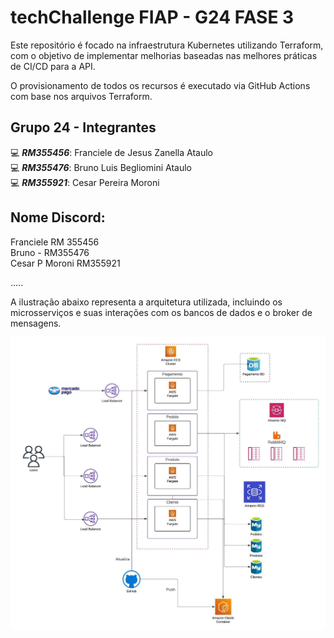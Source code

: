 # techChallenge FIAP - G24 FASE 3

Este repositório é focado na infraestrutura Kubernetes utilizando Terraform, com o objetivo de implementar melhorias baseadas nas melhores práticas de CI/CD para a API.

O provisionamento de todos os recursos é executado via GitHub Actions com base nos arquivos Terraform.

## Grupo 24 - Integrantes
💻 *<b>RM355456</b>*: Franciele de Jesus Zanella Ataulo </br>
💻 *<b>RM355476</b>*: Bruno Luis Begliomini Ataulo </br>
💻 *<b>RM355921</b>*: Cesar Pereira Moroni </br>


## Nome Discord:
Franciele RM 355456</br>
Bruno - RM355476</br>
Cesar P Moroni RM355921</br>

.....

A ilustração abaixo representa a arquitetura utilizada, incluindo os microsserviços e suas interações com os bancos de dados e o broker de mensagens.

![image](assets/imagem1.jpeg)

















